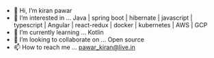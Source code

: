 - 👋 Hi, I’m kiran pawar
- 👀 I’m interested in ... Java | spring boot | hibernate | javascript | typescript | Angular | react-redux | docker | kubernetes | AWS | GCP
- 🌱 I’m currently learning ... Kotlin
- 💞️ I’m looking to collaborate on ... Open source
- 📫 How to reach me ... pawar_kiran@live.in
<!---
kforkiran/kforkiran is a ✨ special ✨ repository because its `README.md` (this file) appears on your GitHub profile.
You can click the Preview link to take a look at your changes.
--->
